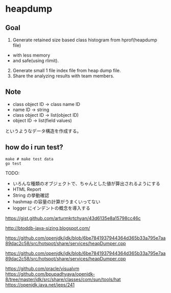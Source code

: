 # heapdump

## Goal

 1. Generate retained size based class histogram from hprof(heapdump file)
  * with less memory
  * and safe(using rlimit).
 2. Generate small 1 file index file from heap dump file.
 3. Share the analyzing results with team members.

## Note

 * class object ID -> class name ID
 * name ID -> string
 * class object ID -> list(object ID)
 * object ID -> list(field values)

というようなデータ構造を作成する。

## how do i run test?

    make # make test data
    go test

TODO:

* いろんな種類のオブジェクトで、ちゃんとした値が算出されるようにする
* HTML Report
* String の挙動確認
* hashmap の容量の計算がうまくいってない
* logger にインデントの概念を導入する

https://gist.github.com/arturmkrtchyan/43d6135e8a15798cc46c

http://btoddb-java-sizing.blogspot.com/

https://github.com/openjdk/jdk/blob/6be7841937944364d365b33a795e7aa89dac2c58/src/hotspot/share/services/heapDumper.cpp

https://github.com/openjdk/jdk/blob/6be7841937944364d365b33a795e7aa89dac2c58/src/hotspot/share/services/heapDumper.cpp

https://github.com/oracle/visualvm
https://github.com/bpupadhyaya/openjdk-8/tree/master/jdk/src/share/classes/com/sun/tools/hat
https://openjdk.java.net/jeps/241